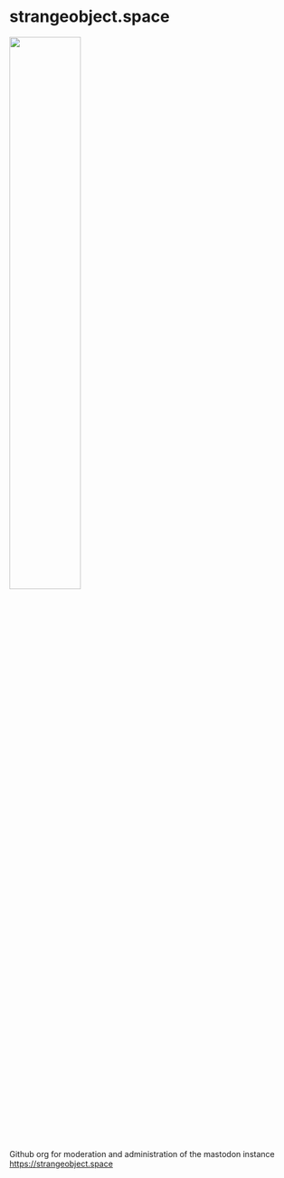 # strangeobject.space

<img src="https://github.com/strange-object-in-space/.github/blob/main/profile/logo-1080.jpg" style="width:50%;"/>

Github org for moderation and administration of the mastodon instance <https://strangeobject.space>
